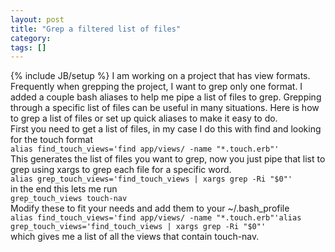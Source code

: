 ```yaml
---
layout: post
title: "Grep a filtered list of files"
category:
tags: []
---
```

{% include JB/setup %}
I am working on a project that has view formats. Frequently when grepping the project, I want to grep only one format. I added a couple bash aliases to help me pipe a list of files to grep. Grepping through a specific list of files can be useful in many situations. Here is how to grep a list of files or set up quick aliases to make it easy to do.<br />First you need to get a list of files, in my case I do this with find and looking for the touch format<br />``alias find_touch_views='find app/views/ -name "*.touch.erb"'``<br />This generates the list of files you want to grep, now you just pipe that list to grep using xargs to grep each file for a specific word.<br />``alias grep_touch_views='find_touch_views | xargs grep -Ri "$0"'``<br />in the end this lets me run<br />``grep_touch_views touch-nav ``<br />Modify these to fit your needs and add them to your ~/.bash_profile<br />``alias find_touch_views='find app/views/ -name "*.touch.erb"'alias grep_touch_views='find_touch_views | xargs grep -Ri "$0"'``<br />which gives me a list of all the views that contain touch-nav.